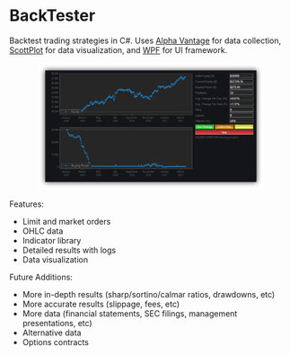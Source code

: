 # BackTester

Backtest trading strategies in C#. Uses [Alpha Vantage](https://www.alphavantage.co/) for data collection, [ScottPlot](https://github.com/ScottPlot/ScottPlot) for data visualization, and [WPF](https://github.com/dotnet/wpf) for UI framework.

<p align="center">
  <img src="images/example.png" width=80%>  
</p>

Features:
- Limit and market orders
- OHLC data
- Indicator library
- Detailed results with logs
- Data visualization

Future Additions:
- More in-depth results (sharp/sortino/calmar ratios, drawdowns, etc)
- More accurate results (slippage, fees, etc)
- More data (financial statements, SEC filings, management presentations, etc)
- Alternative data
- Options contracts
